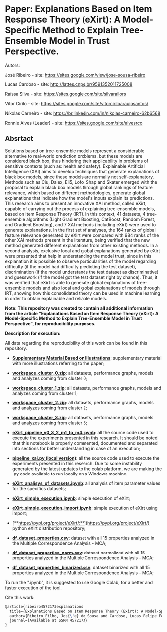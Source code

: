 # Paper: Explanations Based on Item Response Theory (eXirt): A Model-Specific Method to Explain Tree-Ensemble Model in Trust Perspective.

Autors: 

José Ribeiro - site: https://sites.google.com/view/jose-sousa-ribeiro

Lucas Cardoso - site: http://lattes.cnpq.br/9591352011725008

Raíssa Silva - site: https://sites.google.com/site/silvarailors

Vitor Cirilo - site: https://sites.google.com/site/vitorciriloaraujosantos/

Níkolas Carneiro - site: https://br.linkedin.com/in/nikolas-carneiro-62b6568

Ronnie Alves (Leader) - site: https://sites.google.com/site/alvesrco

## Absrtact

Solutions based on tree-ensemble models represent a considerable alternative to real-world prediction problems, but these models are considered black box, thus hindering their applicability in problems of sensitive contexts (such as: health and safety). Explainable Artificial Intelligence (XAI) aims to develop techniques that generate explanations of black box models, since these models are normally not self-explanatory. Methods such as Ciu, Dalex, Eli5, Lofo, Shap and Skater emerged with the proposal to explain black box models through global rankings of feature relevance, which based on different methodologies, generate global explanations that indicate how the model's inputs explain its predictions. This research aims to present an innovative XAI method, called eXirt, capable of carrying out the process of explaining tree-ensemble models, based on Item Response Theory (IRT). In this context, 41 datasets, 4 tree-ensemble algorithms (Light Gradient Boosting, CatBoost, Random Forest, and Gradient Boosting), and 7 XAI methods (including eXirt) were used to generate explanations. In the first set of analyses, the 164 ranks of global feature relevance generated by eXirt were compared with 984 ranks of the other XAI methods present in the literature, being verified that the new method generated different explanations from other existing methods. In a second analysis, exclusive local and global explanations generated by eXirt were presented that help in understanding the model trust, since in this explanation it is possible to observe particularities of the model regarding difficulty (if the model had difficulty predicting the test dataset), discrimination (if the model understands the test dataset as discriminative) and guesswork (if the model got the test dataset right by chance). Thus, it was verified that eXirt is able to generate global explanations of tree-ensemble models and also local and global explanations of models through IRT, showing how this consolidated theory can be used in machine learning in order to obtain explainable and reliable models.

**Note: This repository was created to contain all additional information from the article "Explanations Based on Item Response Theory (eXirt): A Model-Specific Method to Explain Tree-Ensemble Model in Trust Perspective", for reproducibility purposes.**

**Description for execution:**

All data regarding the reproducibility of this work can be found in this repository.
  
  - [**Supplementary Material Based on Illustrations**](https://github.com/josesousaribeiro/eXirt-XAI-Pipeline/blob/main/doc/Supplementary%20Material%20Based%20on%20Illustrations.pdf): supplementary material with more illustrations referring to the paper;
  
  - [**workspace_cluster_0.zip**](https://github.com/josesousaribeiro/eXirt-XAI-Pipeline/blob/main/data/workspace_cluster_0.zip): all datasets, performance graphs, models and analyzes coming from cluster 0;

  - [**workspace_cluster_1.zip**](https://github.com/josesousaribeiro/eXirt-XAI-Pipeline/blob/main/data/workspace_cluster_1.zip): all datasets, performance graphs, models and analyzes coming from cluster 1;

  - [**workspace_cluster_2.zip**](https://github.com/josesousaribeiro/eXirt-XAI-Pipeline/blob/main/data/workspace_cluster_2.zip): all datasets, performance graphs, models and analyzes coming from cluster 2;

  - [**workspace_cluster_3.zip**](https://github.com/josesousaribeiro/eXirt-XAI-Pipeline/blob/main/data/workspace_cluster_3.zip): all datasets, performance graphs, models and analyzes coming from cluster 3;

  - [**eXirt_pipeline_v0_3_2_m1_to_m4.ipynb**](https://github.com/josesousaribeiro/eXirt-XAI-Pipeline/blob/main/code/eXirt_pipeline_v0_3_2_m1_to_m4.ipynb): all the source code used to execute the experiments presented in this research. It should be noted that this notebook is properly commented, documented and separated into sections for better understanding in case of an execution;

  - [**pipeline_xai.py (local version)**](https://github.com/josesousaribeiro/eXirt-XAI-Pipeline/blob/main/code/pipeline_xai.py): all the source code used to execute the experiments presented in this research. Due to some instability generated by the latest updates to the colab platform, we are making the .py code available to run locally on a Windows machine.

  - [**eXirt_analisys_of_datasets.ipynb**](https://github.com/josesousaribeiro/eXirt-XAI-Pipeline/blob/main/code/eXirt_analisys_of_datasets.ipynb): all analysis of item parameter values for the specifics datasets;
  
  - [**eXirt_simple_execution.ipynb**](https://github.com/josesousaribeiro/eXirt-XAI-Pipeline/blob/main/code/eXirt_simple_execution.ipynb): simple execution of eXirt;

  - [**eXirt_simple_execution_import.ipynb**](https://github.com/josesousaribeiro/eXirt-XAI-Pipeline/blob/main/code/eXirt_simple_execution_import.ipynb): simple execution of eXirt using import;
  
  - [**https://pypi.org/project/eXirt/:**](https://pypi.org/project/eXirt/) python eXirt distribution repository;

  - [**df_dataset_properties.csv**](https://github.com/josesousaribeiro/eXirt-XAI-Pipeline/blob/main/data/df_dataset_properties.csv): dataset with all 15 properties analyzed in the Multiple Correspondence Analysis - MCA;

  - [**df_dataset_properties_norm.csv**](https://github.com/josesousaribeiro/eXirt-XAI-Pipeline/blob/main/data/df_dataset_properties_norm.csv): dataset normalized with all 15 properties analyzed in the Multiple Correspondence Analysis - MCA;

  - [**df_dataset_properties_binarized.csv**](https://github.com/josesousaribeiro/eXirt-XAI-Pipeline/blob/main/data/df_dataset_properties_binarized.csv): dataset binarized with all 15 properties analyzed in the Multiple Correspondence Analysis - MCA;


To run the ".ipynb", it is suggested to use Google Colab, for a better and faster execution of the tool.

Cite this work:
```latex
@article{ribeiro4572173explanations,
  title={Explanations Based on Item Response Theory (Exirt): A Model-Specific Method to Explain Tree-Ensemble Model in Trust Perspective},
  author={Ribeiro Filho, Jos{\'e} de Sousa and Cardoso, Lucas Felipe Ferraro and Silva, Ra{\'\i}ssa Lorena Silva da and Carneiro, Nikolas Jorge Santiago and Santos, Vitor Cirilo Araujo and Alves, Ronnie Cley de Oliveira},
  journal={Available at SSRN 4572173}
}
```
